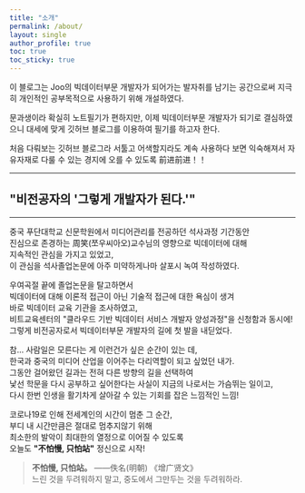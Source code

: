 ```yaml
---
title: "소개"
permalink: /about/
layout: single
author_profile: true
toc: true
toc_sticky: true
---
```


이 블로그는 Joo의 빅데이터부문 개발자가 되어가는 발자취를 남기는 공간으로써 지극히 개인적인
공부목적으로 사용하기 위해 개설하였다.


문과생이라 확실히 노트필기가 편하지만, 이제 빅데이터부문 개발자가 되기로 결심하였으니 
대세에 맞게 깃허브 블로그를 이용하여 필기를 하고자 한다.  


처음 다뤄보는 깃허브 블로그라 서툴고 어색할지라도 계속 사용하다 보면 익숙해져서 
자유자재로 다룰 수 있는 경지에 오를 수 있도록 前进前进！！ 


*****


## "비전공자의 '그렇게 개발자가 된다.'"
*****
중국 푸단대학교 신문학원에서 미디어관리를 전공하던 석사과정 기간동안  
진심으로 존경하는 周笑(쪼우씨아오)교수님의 영향으로 빅데이터에 대해  
지속적인 관심을 가지고 있었고,  
이 관심을 석사졸업논문에 아주 미약하게나마 살포시 녹여 작성하였다. 

우여곡절 끝에 졸업논문을 탈고하면서  
빅데이터에 대해 이론적 접근이 아닌 기술적 접근에 대한 욕심이 생겨  
바로 빅데이터 교육 기관을 조사하였고,  
비트교육센터의 "클라우드 기반 빅데이터 서비스 개발자 양성과정"을 신청함과 동시에!   
그렇게 비전공자로서 빅데이터부문 개발자의 길에 첫 발을 내딛었다. 

참... 사람일은 모른다는 게 이런건가 싶은 순간이 있는 데,  
한국과 중국의 미디어 산업을 이어주는 다리역할이 되고 싶었던 내가.  
그동안 걸어왔던 길과는 전혀 다른 방향의 길을 선택하여  
낯선 학문을 다시 공부하고 싶어한다는 사실이 지금의 나로서는 가슴뛰는 일이고,  
다시 한번 인생을 활기차게 살아갈 수 있는 기회를 잡은 느낌적인 느낌!


코로나19로 인해 전세계인의 시간이 멈춘 그 순간,  
부디 내 시간만큼은 절대로 멈추지않기 위해  
최소한의 발악이 최대한의 열정으로 이어질 수 있도록  
오늘도 **"不怕慢, 只怕站"**  정신으로 시작!


>**不怕慢, 只怕站。** ——佚名(明朝) 《增广贤文》  
느린 것을 두려워하지 말고, 중도에서 그만두는 것을 두려워하라.
